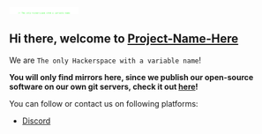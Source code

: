 <img align="center," src="https://raw.githubusercontent.com/project-name-here/.github/main/profile/logo_wordmark_small.svg" alt="LOGO" width="25%">

## Hi there, welcome to [Project-Name-Here](https://project-name-here.de/)

We are `The only Hackerspace with a variable name`!

**You will only find mirrors here, since we publish our open-source software on our own git servers, check it out [here](https://git.project-name-here.de/)!**

You can follow or contact us on following platforms:
- [Discord](https://discord.com/invite/ABZE6WPQNN)
